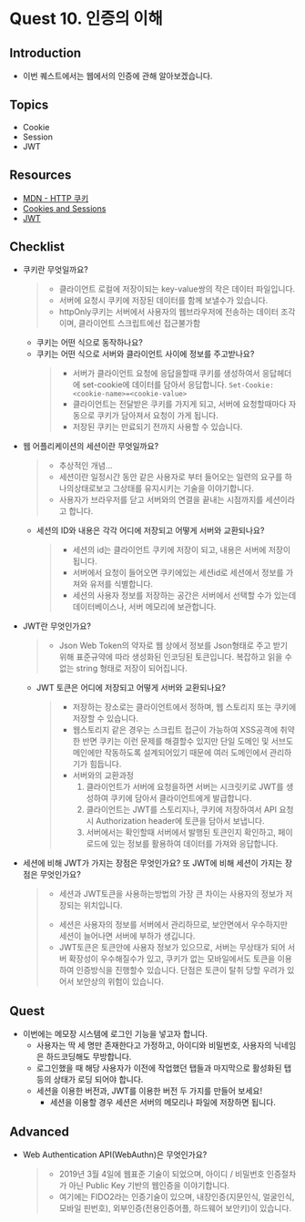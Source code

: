 # Quest 10. 인증의 이해

## Introduction
* 이번 퀘스트에서는 웹에서의 인증에 관해 알아보겠습니다.

## Topics
* Cookie
* Session
* JWT

## Resources
* [MDN - HTTP 쿠키](https://developer.mozilla.org/ko/docs/Web/HTTP/Cookies)
* [Cookies and Sessions](https://web.stanford.edu/~ouster/cgi-bin/cs142-fall10/lecture.php?topic=cookie)
* [JWT](https://jwt.io/)

## Checklist
* 쿠키란 무엇일까요?
  > - 클라이언트 로컬에 저장이되는 key-value쌍의 작은 데이터 파일입니다.
  > - 서버에 요청시 쿠키에 저장된 데이터를 함께 보낼수가 있습니다.
  > - httpOnly쿠키는 서버에서 사용자의 웹브라우저에 전송하는 데이터 조각이며, 클라이언트 스크립트에선 접근불가함
  * 쿠키는 어떤 식으로 동작하나요?
  * 쿠키는 어떤 식으로 서버와 클라이언트 사이에 정보를 주고받나요?
    > - 서버가 클라이언트 요청에 응답을할때 쿠키를 생성하여서 응답헤더에 set-cookie에 데이터를 담아서 응답합니다.
    > `Set-Cookie: <cookie-name>=<cookie-value>`
    > - 클라이언트는 전달받은 쿠키를 가지게 되고, 서버에 요청할때마다 자동으로 쿠키가 담아져서 요청이 가게 됩니다.
    > - 저장된 쿠키는 만료되기 전까지 사용할 수 있습니다.
* 웹 어플리케이션의 세션이란 무엇일까요?
  > - 추상적인 개념...
  > - 세션이란 일정시간 동안 같은 사용자로 부터 들어오는 일련의 요구를 하나의상태로보고 그상태를 유지시키는 기술을 이야기합니다.
  > - 사용자가 브라우저를 닫고 서버와의 연결을 끝내는 시점까지를 세션이라고 합니다.
  * 세션의 ID와 내용은 각각 어디에 저장되고 어떻게 서버와 교환되나요?
    > - 세션의 id는 클라이언트 쿠키에 저장이 되고, 내용은 서버에 저장이됩니다.
    > - 서버에서 요청이 들어오면 쿠키에있는 세션id로 세션에서 정보를 가져와 유저를 식별합니다.
    > - 세션의 사용자 정보를 저장하는 공간은 서버에서 선택할 수가 있는데 데이터베이스나, 서버 메모리에 보관합니다.
* JWT란 무엇인가요?
  > - Json Web Token의 약자로 웹 상에서 정보를 Json형태로 주고 받기 위해 표준규약에 따라 생성화된 인코딩된 토큰입니다. 복잡하고 읽을 수 없는 string 형태로 저장이 되어집니다.
  * JWT 토큰은 어디에 저장되고 어떻게 서버와 교환되나요?
    > - 저장하는 장소로는 클라이언트에서 정하며, 웹 스토리지 또는 쿠키에 저장할 수 있습니다.
    > - 웹스토리지 같은 경우는 스크립트 접근이 가능하여 XSS공격에 취약한 반면 쿠키는 이런 문제를 해결할수 있지만 단일 도메인 및 서브도메인에만 작동하도록 설계되어있기 때문에 여러 도메인에서 관리하기가 힘듭니다.
    > - 서버와의 교환과정
    >   1. 클라이언트가 서버에 요청을하면 서버는 시크릿키로 JWT를 생성하여 쿠키에 담아서 클라이언트에게 발급합니다.
    >   2. 클라이언트는 JWT를 스토리지나, 쿠키에 저장하여서 API 요청시 Authorization header에 토큰을 담아서 보냅니다.
    >   3. 서버에서는 확인할때 서버에서 발행된 토큰인지 확인하고, 페이로드에 있는 정보를 활용하여 데이터를 가져와 응답합니다.

* 세션에 비해 JWT가 가지는 장점은 무엇인가요? 또 JWT에 비해 세션이 가지는 장점은 무엇인가요?
  > * 세션과 JWT토큰을 사용하는방법의 가장 큰 차이는 사용자의 정보가 저장되는 위치입니다.
  > - 세션은 사용자의 정보를 서버에서 관리하므로, 보안면에서 우수하지만 세션이 늘어나면 서버에 부하가 생깁니다.
  > - JWT토큰은 토큰안에 사용자 정보가 있으므로, 서버는 무상태가 되어 서버 확장성이 우수해질수가 있고, 쿠키가 없는 모바일에서도 토큰을 이용하여 인증방식을 진행할수 있습니다. 단점은 토큰이 탈취 당할 우려가 있어서 보안상의 위험이 있습니다.
## Quest
* 이번에는 메모장 시스템에 로그인 기능을 넣고자 합니다.
  * 사용자는 딱 세 명만 존재한다고 가정하고, 아이디와 비밀번호, 사용자의 닉네임은 하드코딩해도 무방합니다.
  * 로그인했을 때 해당 사용자가 이전에 작업했던 탭들과 마지막으로 활성화된 탭 등의 상태가 로딩 되어야 합니다.
  * 세션을 이용한 버전과, JWT를 이용한 버전 두 가지를 만들어 보세요!
    * 세션을 이용할 경우 세션은 서버의 메모리나 파일에 저장하면 됩니다.

## Advanced
* Web Authentication API(WebAuthn)은 무엇인가요?
  > - 2019년 3월 4일에 웹표준 기술이 되었으며, 아이디 / 비밀번호 인증절차가 아닌 Public Key 기반의 웹인증을 이야기합니다.
  > - 여기에는 FIDO2라는 인증기술이 있으며, 내장인증(지문인식, 얼굴인식, 모바일 핀번호), 외부인증(전용인증어플, 하드웨어 보안키)이 있습니다.
